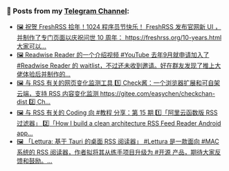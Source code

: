 ### 📰 Posts from my [Telegram Channel](https://t.me/s/aboutrss):
<!-- BLOG-POST-LIST:START -->
- [🖼 祝贺 FreshRSS 拾年！1024 程序员节快乐！ FreshRSS 发布官网新 UI ，并制作了专门页面以庆祝问世 10 周年： https://freshrss.org/10-years.html 大家可以...](https://t.me/aboutrss/1266)
- [🖼 Readwise Reader 的一个介绍视频 #YouTube 去年9月就申请加入了 #Readwise Reader 的 waitlist，不过还未收到邀请。好在群友发现了推上大佬体验后并制作的...](https://t.me/aboutrss/1265)
- [🖼 与 RSS 有关的网页变化监测工具 1️⃣ Check酱：一个浏览器扩展和可自架云端，支持 RSS 内容变化监测 https://gitee.com/easychen/checkchan-dist 2️⃣ Ch...](https://t.me/aboutrss/1264)
- [🖼 与 RSS 有关的 Coding 向 #教程 分享：第 15 期 1️⃣「阿里云函数版 RSS 过滤器」 2️⃣「How I build a clean architecture RSS Feed Reader Android app...](https://t.me/aboutrss/1263)
- [🖼 「Lettura: 基于 Tauri 的桌面 RSS 阅读器」 #Lettura 是一款面向 #MAC 系统的 RSS 阅读器，作者拟将其从练手项目升级为 #开源 产品，期待大家反馈和鼓励。...](https://t.me/aboutrss/1262)
<!-- BLOG-POST-LIST:END -->

<!--
**AboutRSS/AboutRSS** is a ✨ _special_ ✨ repository because its `README.md` (this file) appears on your GitHub profile.

Here are some ideas to get you started:

- 🔭 I’m currently working on ...
- 🌱 I’m currently learning ...
- 👯 I’m looking to collaborate on ...
- 🤔 I’m looking for help with ...
- 💬 Ask me about ...
- 📫 How to reach me: ...
- 😄 Pronouns: ...
- ⚡ Fun fact: ...
-->
